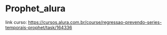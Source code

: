 # Prophet_alura
link curso: https://cursos.alura.com.br/course/regressao-prevendo-series-temporais-prophet/task/164336
